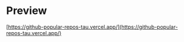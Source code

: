 # Preview

[https://github-popular-repos-tau.vercel.app/](https://github-popular-repos-tau.vercel.app/)